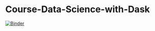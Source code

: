 # Course-Data-Science-with-Dask

[![Binder](https://mybinder.org/badge_logo.svg)](https://binder.pangeo.io/v2/gh/martinclaus/Course-Data-Science-with-Dask-Environment/main?urlpath=git-pull%3Frepo%3Dhttps%253A%252F%252Fgithub.com%252Fmardatade%252FCourse-Data-Science-with-Dask%26urlpath%3Dlab%252Ftree%252FCourse-Data-Science-with-Dask%252F.%252F%26branch%3Dmain)
